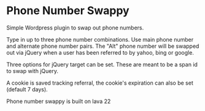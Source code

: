Phone Number Swappy
==========

Simple Wordpress plugin to swap out phone numbers.

Type in up to three phone number combinations. Use main phone number and alternate phone number pairs. The "Alt" phone number will be swapped out via jQuery when a user has been referred to by yahoo, bing or google.

Three options for jQuery target can be set. These are meant to be a span id to swap with jQuery.

A cookie is saved tracking referral, the cookie's expiration can also be set (default 7 days).

Phone number swappy is built on lava 22
